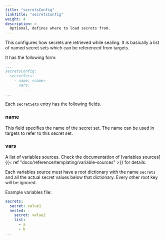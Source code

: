```yaml
---
title: "secretsConfig"
linkTitle: "secretsConfig"
weight: 4
description: >
  Optional, defines where to load secrets from.
---
```


This configures how secrets are retrieved while sealing. It is basically a list of named secret sets which can be
referenced from targets.

It has the following form:
```yaml
...
secretsConfig:
  secretSets:
    - name: <name>
      vars:
        - ...
...
```

Each `secretSets` entry has the following fields.

### name
This field specifies the name of the secret set. The name can be used in targets to refer to this secret set.

### vars
A list of variables sources. Check the documentation of
[variables sources]{{< ref "docs/reference/templating/variable-sources" >}} for details.

Each variables source must have a root dictionary with the name `secrets` and all the actual secret values
below that dictionary. Every other root key will be ignored.

Example variables file:

```yaml
secrets:
  secret: value1
  nested:
    secret: value2
    list:
      - a
      - b
...
```
